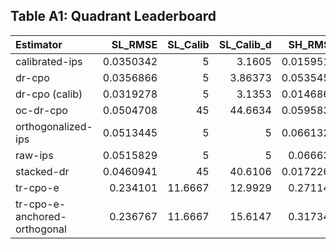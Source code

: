 ## Table A1: Quadrant Leaderboard

| Estimator                    |   SL_RMSE |   SL_Calib |   SL_Calib_d |   SH_RMSE |   SH_Calib |   SH_Calib_d |   LL_RMSE |   LL_Calib |   LL_Calib_d |    LH_RMSE |   LH_Calib |   LH_Calib_d |
|:-----------------------------|----------:|-----------:|-------------:|----------:|-----------:|-------------:|----------:|-----------:|-------------:|-----------:|-----------:|-------------:|
| calibrated-ips               | 0.0350342 |     5      |      3.1605  | 0.0159517 |   5        |      4.99213 | 0.0239389 |    6.11111 |      6.30938 | 0.0119093  |    5       |      4.10543 |
| dr-cpo                       | 0.0356866 |     5      |      3.86373 | 0.0535455 |   5        |      5       | 0.0432464 |    5       |      4.79992 | 0.0244404  |    5       |      4.91984 |
| dr-cpo (calib)               | 0.0319278 |     5      |      3.1353  | 0.0146862 |   5        |      5       | 0.0326041 |    5       |      4.95304 | 0.00612433 |    5       |      4.98468 |
| oc-dr-cpo                    | 0.0504708 |    45      |     44.6634  | 0.0595836 |   0.555556 |      4.62022 | 0.0416813 |   28.3333  |     24.3     | 0.0245347  |    1.2963  |      3.19111 |
| orthogonalized-ips           | 0.0513445 |     5      |      5       | 0.0661326 |   5        |      5       | 0.115407  |    2.22222 |      1.8377  | 0.110197   |    5       |      4.80466 |
| raw-ips                      | 0.0515829 |     5      |      5       | 0.066635  |   2.22222  |      2.22222 | 0.115507  |    5       |      2.63099 | 0.110281   |    5       |      5       |
| stacked-dr                   | 0.0460941 |    45      |     40.6106  | 0.0172262 |   5        |      4.94941 | 0.0270428 |   11.6667  |     15.6511  | 0.00615942 |    5       |      2.87094 |
| tr-cpo-e                     | 0.234101  |    11.6667 |     12.9929  | 0.271143  |   6.11111  |      3.28973 | 0.0756668 |   11.6667  |     12.1486  | 0.0386138  |    6.11111 |      5.33399 |
| tr-cpo-e-anchored-orthogonal | 0.236767  |    11.6667 |     15.6147  | 0.317347  |   6.11111  |      7.10221 | 0.0926485 |    6.11111 |      7.28531 | 0.0587845  |    9.81481 |      7.2388  |
